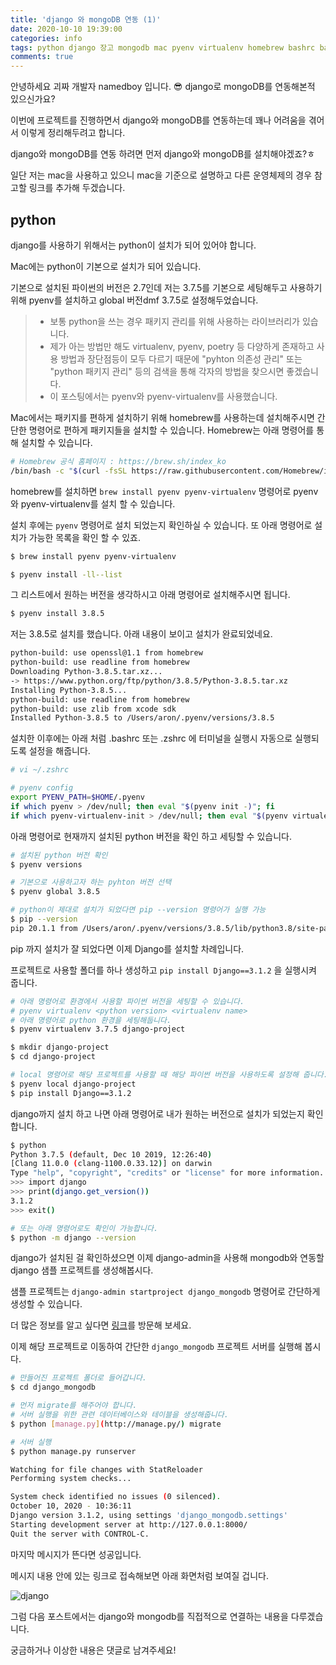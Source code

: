 ```yaml
---
title: 'django 와 mongoDB 연동 (1)'
date: 2020-10-10 19:39:00
categories: info
tags: python django 장고 mongodb mac pyenv virtualenv homebrew bashrc bash_profile poetry
comments: true
---
```


안녕하세요 괴짜 개발자 namedboy 입니다. 😎
django로 mongoDB를 연동해본적 있으신가요?

이번에 프로젝트를 진행하면서 django와 mongoDB를 연동하는데 꽤나 어려움을 겪어서 이렇게 정리해두려고 합니다.

django와 mongoDB를 연동 하려면 먼저 django와 mongoDB를 설치해야겠죠?ㅎ

일단 저는 mac을 사용하고 있으니 mac을 기준으로 설명하고 다른 운영체제의 경우 참고할 링크를 추가해 두겠습니다.

## python

django를 사용하기 위해서는 python이 설치가 되어 있어야 합니다.

Mac에는 python이 기본으로 설치가 되어 있습니다. 

기본으로 설치된 파이썬의 버전은 2.7인데 저는 3.7.5를 기본으로 세팅해두고 사용하기 위해 pyenv를 설치하고 global 버전dmf 3.7.5로 설정해두었습니다.

> - 보통 python을 쓰는 경우 패키지 관리를 위해 사용하는 라이브러리가 있습니다.  
> - 제가 아는 방법만 해도 virtualenv,  pyenv, poetry 등 다양하게 존재하고 사용 방법과 장단점등이 모두 다르기 때문에 "pyhton 의존성 관리" 또는 "python 패키지 관리" 등의 검색을 통해 각자의 방법을 찾으시면 좋겠습니다.  
> - 이 포스팅에서는 pyenv와 pyenv-virtualenv를 사용했습니다.  

Mac에서는 패키지를 편하게 설치하기 위해 homebrew를 사용하는데 설치해주시면 간단한 명령어로 편하게 패키지들을 설치할 수 있습니다.
Homebrew는 아래 명령어를 통해 설치할 수 있습니다.

```bash
# Homebrew 공식 홈페이지 : https://brew.sh/index_ko
/bin/bash -c "$(curl -fsSL https://raw.githubusercontent.com/Homebrew/install/master/install.sh)"
```

homebrew를 설치하면 `brew install pyenv pyenv-virtualenv` 명령어로 pyenv와 pyenv-virtualenv를 설치 할 수 있습니다.

설치 후에는 `pyenv` 명령어로 설치 되었는지 확인하실 수 있습니다.
또 아래 명령어로 설치가 가능한 목록을 확인 할 수 있죠.

```bash
$ brew install pyenv pyenv-virtualenv

$ pyenv install -ll--list
```

그 리스트에서 원하는 버전을 생각하시고 아래 명령어로 설치해주시면 됩니다.

```bash
$ pyenv install 3.8.5
```

저는 3.8.5로 설치를 했습니다.
아래 내용이 보이고 설치가 완료되었네요.

```bash
python-build: use openssl@1.1 from homebrew
python-build: use readline from homebrew
Downloading Python-3.8.5.tar.xz...
-> https://www.python.org/ftp/python/3.8.5/Python-3.8.5.tar.xz
Installing Python-3.8.5...
python-build: use readline from homebrew
python-build: use zlib from xcode sdk
Installed Python-3.8.5 to /Users/aron/.pyenv/versions/3.8.5
```

설치한 이후에는 아래 처럼 .bashrc 또는 .zshrc 에 터미널을 실행시 자동으로 실행되도록 설정을 해줍니다.

```bash
# vi ~/.zshrc

# pyenv config
export PYENV_PATH=$HOME/.pyenv
if which pyenv > /dev/null; then eval "$(pyenv init -)"; fi
if which pyenv-virtualenv-init > /dev/null; then eval "$(pyenv virtualenv-init -)"; fi
```

아래 명령어로 현재까지 설치된 python 버전을 확인 하고 세팅할 수 있습니다.

```bash
# 설치된 python 버전 확인
$ pyenv versions

# 기본으로 사용하고자 하는 pyhton 버전 선택
$ pyenv global 3.8.5

# python이 제대로 설치가 되었다면 pip --version 명령어가 실행 가능
$ pip --version
pip 20.1.1 from /Users/aron/.pyenv/versions/3.8.5/lib/python3.8/site-packages/pip (python 3.8)
```

pip 까지 설치가 잘 되었다면 이제 Django를 설치할 차례입니다.

프로젝트로 사용할 폴더를 하나 생성하고 `pip install Django==3.1.2` 을 실행시켜 줍니다.

```bash
# 아래 명령어로 환경에서 사용할 파이썬 버전을 세팅할 수 있습니다.
# pyenv virtualenv <python version> <virtualenv name>
# 아래 명령어로 python 환경을 세팅해둡니다.
$ pyenv virtualenv 3.7.5 django-project

$ mkdir django-project
$ cd django-project

# local 명령어로 해당 프로젝트를 사용할 때 해당 파이썬 버전을 사용하도록 설정해 줍니다.
$ pyenv local django-project
$ pip install Django==3.1.2
```

django까지 설치 하고 나면 아래 명령어로 내가 원하는 버전으로 설치가 되었는지 확인합니다.

```bash
$ python
Python 3.7.5 (default, Dec 10 2019, 12:26:40)
[Clang 11.0.0 (clang-1100.0.33.12)] on darwin
Type "help", "copyright", "credits" or "license" for more information.
>>> import django
>>> print(django.get_version())
3.1.2
>>> exit()

# 또는 아래 명령어로도 확인이 가능합니다.
$ python -m django --version
```

django가 설치된 걸 확인하셨으면 이제 django-admin을 사용해 mongodb와 연동할 django 샘플 프로젝트를 생성해봅시다.

샘플 프로젝트는 `django-admin startproject django_mongodb` 명령어로 간단하게 생성할 수 있습니다.

더 많은 정보를 알고 싶다면 [링크]([https://docs.djangoproject.com/ko/3.1/intro/tutorial01/](https://docs.djangoproject.com/ko/3.1/intro/tutorial01/))를 방문해 보세요.

이제 해당 프로젝트로 이동하여 간단한 `django_mongodb` 프로젝트 서버를 실행해 봅시다.

```bash
# 만들어진 프로젝트 폴더로 들어갑니다.
$ cd django_mongodb 

# 먼저 migrate를 해주어야 합니다.
# 서버 실행을 위한 관련 데이터베이스와 테이블을 생성해줍니다.
$ python [manage.py](http://manage.py/) migrate

# 서버 실행
$ python manage.py runserver

Watching for file changes with StatReloader
Performing system checks...

System check identified no issues (0 silenced).
October 10, 2020 - 10:36:11
Django version 3.1.2, using settings 'django_mongodb.settings'
Starting development server at http://127.0.0.1:8000/
Quit the server with CONTROL-C.
```

마지막 메시지가 뜬다면 성공입니다.

메시지 내용 안에 있는 링크로 접속해보면 아래 화면처럼 보여질 겁니다.

![django](https://firebasestorage.googleapis.com/v0/b/github-blog-39e5f.appspot.com/o/%E1%84%89%E1%85%B3%E1%84%8F%E1%85%B3%E1%84%85%E1%85%B5%E1%86%AB%E1%84%89%E1%85%A3%E1%86%BA%202020-10-10%20%E1%84%8B%E1%85%A9%E1%84%92%E1%85%AE%207.37.12.png?alt=media&token=e439b798-f53c-40e8-b352-a63e6e9ab206)

그럼 다음 포스트에서는 django와 mongodb를 직접적으로 연결하는 내용을 다루겠습니다.

궁금하거나 이상한 내용은 댓글로 남겨주세요!
